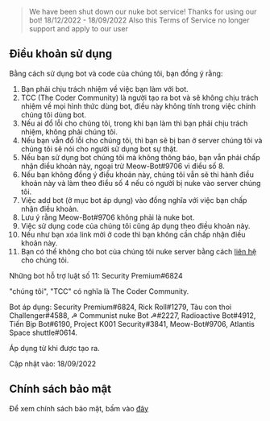 > We have been shut down our nuke bot service! Thanks for using our bot! 18/12/2022 - 18/09/2022
> Also this Terms of Service no longer support and apply to our user

## Điều khoản sử dụng

Bằng cách sử dụng bot và code của chúng tôi, bạn đồng ý rằng:
1. Bạn phải chịu trách nhiệm về việc bạn làm với bot.
2. TCC (The Coder Community) là người tạo ra bot và sẽ không chịu trách nhiệm về mọi hình thức dùng bot, điều này không tính trong việc chính chúng tôi dùng bot.
3. Nếu ai đổ lỗi cho chúng tôi, trong khi bạn làm thì bạn phải chịu trách nhiệm, không phải chúng tôi.
4. Nếu bạn vẫn đổ lỗi cho chúng tôi, thì bạn sẽ bị ban ở server chúng tôi và chúng tôi sẽ nói cho người sử dụng bot sự thật.
5. Nếu bạn sử dụng bot chúng tôi mà không thông báo, bạn vẫn phải chấp nhận điều khoản này, ngoại trừ Meow-Bot#9706 vì điều số 8.
6. Nếu bạn không đồng ý điều khoản này, chúng tôi vẫn sẽ thi hành điều khoản này và làm theo điều số 4 nếu có người bị nuke vào server chúng tôi.
7. Việc add bot (ở mục bot áp dụng) vào đồng nghĩa với việc bạn chấp nhận điều khoản.
8. Lưu ý rằng Meow-Bot#9706 không phải là nuke bot.
9. Việc sử dụng code của chúng tôi cũng áp dụng theo điều khoản này.
10. Nếu như bạn xóa link mời ở code thì bạn không cần chấp nhận điều khoản này.
11. Bạn có thể không cho bot của chúng tôi nuke server bằng cách [liên hệ](https://discord.gg/JMASqaXMXP) cho chúng tôi.

Những bot hỗ trợ luật số 11: Security Premium#6824

"chúng tôi", "TCC" có nghĩa là The Coder Community.

Bot áp dụng: Security Premium#6824, Rick Roll#1279, Tàu con thoi Challenger#4588, ☭ Communist nuke Bot ☭#2227, Radioactive Bot#4912, Tiến Bịp Bot#6190, Project K001 Security#3841, Meow-Bot#9706, Atlantis Space shuttle#0614.

Áp dụng từ khi được tạo ra.

Cập nhật vào: 18/09/2022

## Chính sách bảo mật

Để xem chính sách bảo mật, bấm vào [đây](https://the-coder-community.github.io/privacypolicy)
